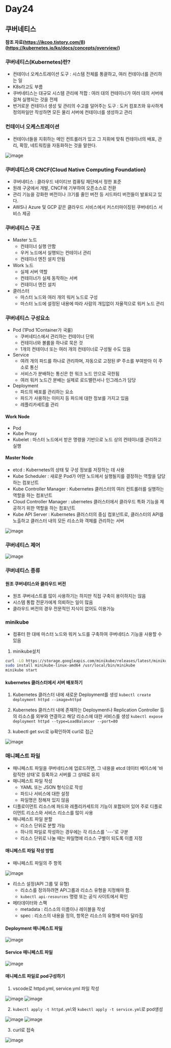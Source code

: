 # Day24

## 쿠버네티스

**참조 자료(https://ikcoo.tistory.com/8)   (https://kubernetes.io/ko/docs/concepts/overview/)**

### 쿠버네티스(Kubernetes)란?
- 컨테이너 오케스트레이션 도구 : 시스템 전체를 통괄하고, 여러 컨테이너를 관리하는 일
- K8s라고도 부름
- 쿠버네티스는 대규모 시스템 관리에 적합 : 여러 대의 컨테이너가 여러 대의 서버에 걸쳐 실행되는 것을 전제
- 번거로운 컨테이너 생성 및 관리의 수고를 덜어주는 도구 : 도커 컴포즈와 유사하게 정의파일만 작성하면 모든 물리 서버에 컨테이너를 생성하고 관리

### 컨테이너 오케스트레이션
- 컨테이너들을 지휘하는 메인 컨트롤러가 있고 그 지휘에 맞춰 컨테이너의 배포, 관리, 확장, 네트워킹을 자동화하는 것을 말한다.

![image](https://github.com/JoEunSae/Metanet-Internship/assets/83803199/8c11f0ab-3476-4f94-9a73-24f7fd1e84b5)


### 쿠버네티스와 CNCF(Cloud Native Computing Foundation)
-  쿠버네티스 : 클라우드 네이티브 컴퓨팅 재단에서 정한 표준
-  원래 구궁에서 개발, CNCF에 기부하여 오픈소스로 전환
-  관리 기능을 강화한 버전이나 크기를 줄인 버전 등 서드파티 버전들이 발표되고 있다.
-  AWS나 Azure 및 GCP 같은 클라우드 서비스에서 커스터마이징된 쿠버네티스 서비스 제공

### 쿠버네티스 구조
- Master 노드
  - 컨테이너 실행 안함
  - 우커 노드에서 실행되는 컨테이너 관리
  - 컨테이너 엔진 설치 안됨
- Work 노드
  - 실제 서버 역할
  - 컨테이너가 실제 동작하는 서버
  - 컨테이너 엔진 설치
 - 클러스터
   - 마스터 노드와 여러 개의 워커 노드로 구성
   - 마스터 노드에 설정된 내용에 따라 사람의 개입없이 자율적으로 워커 노드 관리

### 쿠버네티스 구성요소
- Pod (1Pod 1Container가 국룰)
  - 쿠버네티스에서 관리하는 컨테이너 단위
  - 컨테이너와 볼륨을 하나로 묵은 것
  - 1개의 컨테이너 또는 여러 개의 컨테이너로 구성될 수도 있음
- Service
  - 여려 개의 파드를 하나로 관리하며, 자동으로 고정된 IP 주소를 부여받아 이 주소로 통신
  - 서비스가 분배하는 통신은 한 워크 노드 안으로 국한됨
  - 여러 워커 노드간 분배는 실제로 로드밸런서나 인그레스가 담당
- Deployment
  - 파드의 배포를 관리하는 요소
  - 파드가 사용하는 이미지 등 파드에 대한 정보를 가지고 있음
  - 레플리카세트를 관리

#### Work Node
- Pod
- Kube Proxy 
- Kubelet : 마스터 노드에서 받은 명령을 기반으로 노드 상의 컨테이너를 관리하고 실행

#### Master Node
- etcd :  Kubernetes의 상태 및 구성 정보를 저장하는 데 사용
- Kube Scheduler : 새로운 Pod가 어떤 노드에서 실행될지를 결정하는 역할을 담당하는 컴포넌트
- Kube Controller Manager :  Kubernetes 클러스터의 여러 컨트롤러를 실행하는 역할을 하는 컴포넌트
- Cloud Controller Manager : ubernetes 클러스터에서 클라우드 특화 기능을 제공하기 위한 역할을 하는 컴포넌트
- Kube API Server : Kubernetes 클러스터의 중심 컴포넌트로, 클러스터의 API를 노출하고 클러스터 내의 모든 리소스와 객체를 관리하는 서버

![image](https://github.com/JoEunSae/Metanet-Internship/assets/83803199/3fc97a43-db1d-496f-890b-7c0aeebb39b8)

### 쿠버네티스 제어

![image](https://github.com/JoEunSae/Metanet-Internship/assets/83803199/77ccd314-cd7e-425a-84c2-b126ac1fc08a)


### 쿠버네티스 종류

#### 원조 쿠버네티스와 클라우드 버전
- 원조 쿠버네스트를 많이 사용하기는 하지만 직접 구축이 용이하지는 않음
- 시스템 통합 전문가에게 의뢰하는 일이 많음
- 클라우드 버전의 경우 전문적인 지식이 없어도 이용가능


### minikube
- 컴퓨터 한 대에 마스터 노드와 워커 노드를 구축하여 쿠버네티스 기능을 사용할 수 있음

 1. minikube설치
```bash
curl -LO https://storage.googleapis.com/minikube/releases/latest/minikube-linux-amd64
sudo install minikube-linux-amd64 /usr/local/bin/minikube
minikube start
```

#### kubernetes 클러스터에서 서버 배포하기

1.  Kubernetes 클러스터 내에 새로운 Deployment를 생성 `kubectl create deployment httpd --image=httpd`

2. Kubernetes 클러스터 내에 존재하는 Deployment나 Replication Controller 등의 리소스를 외부와 연결하고 해당 리소스에 대한 서비스를 생성 `kubectl expose deployment httpd --type=LoadBalancer --port=80`

3. kubectl get svc로 ip확인하여 curl로 접근

![image](https://github.com/JoEunSae/Metanet-Internship/assets/83803199/0f5e96df-9665-429a-9022-a8f81ea4cc63)


### 매니페스트 파일
- 매니페스트 파일을 쿠버네티스에 업로드하면, 그 내용을 etcd 데이터 베이스에 '바람직한 상태'로 등록하고 서버를 그 상태로 유지
- 매니페스트 파일 작성
  - YAML 또는 JSON 형식으로 작성
  - 파드나 서비스에 대한 설정
  - 파일명은 정해져 있지 않음
- 디플로이먼트 리소스에 파드와 레플리카세트의 기능이 포합되어 있어 주로 디플로이먼트 리소스와 서비스 리소스를 많이 사용
- 매니페스트 파일 분할
  - 리소스 단위로 분할 가능
  - 하나의 파일로 작성하는 경우에는 각 리소스를 '---'로 구분
  - 리소스 단위로 나눌 때는 파일명에 리소스 구별이 되도록 이름 지정
 
#### 매니페스트 파일 작성 방법

- 매니페스트 파일의 주 항목

![image](https://github.com/JoEunSae/Metanet-Internship/assets/83803199/51d67ac4-13a3-4beb-a6e9-214395b7eb75)

- 리소스 설정(API 그룹 및 유형)
  - 리소스를 정의하려면 API그룹과 리소스 유형을 지정해야 함.
  - `kubectl api-resources` 명령 또는 공식 사이트에서 확인
- 메타데이터와 스팩
  - metadata : 리스소의 이름이나 레이블을 작성
  - spec : 리소스의 내용을 정의, 항목은 리소스의 유형에 따라 달라짐

#### Deployment 매니페스트 파일
![image](https://github.com/JoEunSae/Metanet-Internship/assets/83803199/3c652ded-8144-4fc5-b170-7916a8e16da1)

#### Service 매니페스트 파일
![image](https://github.com/JoEunSae/Metanet-Internship/assets/83803199/663d5bc7-5255-4ea1-84ed-26d1d87eac4a)

#### 매니페스트 파일로 pod구성하기

1. vscode로 httpd.yml, service.yml 파일 작성

![image](https://github.com/JoEunSae/Metanet-Internship/assets/83803199/5970bb51-efaa-4df3-a153-16c6bfe5849f)
![image](https://github.com/JoEunSae/Metanet-Internship/assets/83803199/79784337-c7f7-49a7-a488-a4c7eb793d56)

2. `kubectl apply -t httpd.yml`와 `kubectl apply -t service.yml`로 pod생성

![image](https://github.com/JoEunSae/Metanet-Internship/assets/83803199/89b3afd8-0a28-44d0-8cc1-0fd2f26e0a19)
![image](https://github.com/JoEunSae/Metanet-Internship/assets/83803199/02d678e9-0e83-4bc1-979a-8caa0dc261e1)

3. curl로 접속

![image](https://github.com/JoEunSae/Metanet-Internship/assets/83803199/f130c68f-4e3a-4962-a087-0b210858ca02)
 
